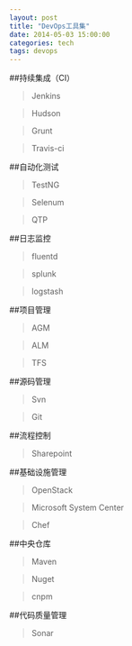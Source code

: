 ```yaml
---
layout: post
title: "DevOps工具集"
date: 2014-05-03 15:00:00
categories: tech
tags: devops
---
```


##持续集成（CI）

>Jenkins

>Hudson

>Grunt

>Travis-ci

##自动化测试

>TestNG

>Selenum

>QTP

##日志监控

>fluentd

>splunk

>logstash

##项目管理

>AGM

>ALM

>TFS

##源码管理

>Svn

>Git

##流程控制

>Sharepoint

##基础设施管理

>OpenStack

>Microsoft System Center

>Chef

##中央仓库

>Maven

>Nuget

>cnpm

##代码质量管理

>Sonar

